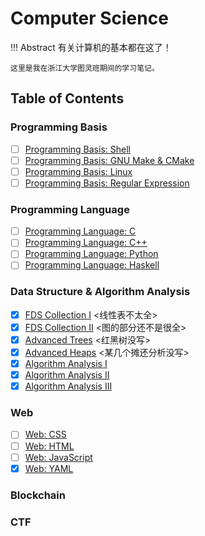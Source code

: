 # Computer Science

!!! Abstract
    有关计算机的基本都在这了！

    这里是我在浙江大学图灵班期间的学习笔记。

## Table of Contents

### Programming Basis

- [ ] [Programming Basis: Shell](./Programming%20Basis/Shell.md)
- [ ] [Programming Basis: GNU Make & CMake](./Programming%20Basis/GNU%20Make.md)
- [ ] [Programming Basis: Linux](./Programming%20Basis/Linux.md)
- [ ] [Programming Basis: Regular Expression](./Programming%20Basis/Regular%20Expression.md)

### Programming Language

- [ ] [Programming Language: C](./Programming%20Language/C/index.md)
- [ ] [Programming Language: C++](Programming%20Language/C++/index.md)
- [ ] [Programming Language: Python](./Programming%20Language/Python/index.md)
- [ ] [Programming Language: Haskell](./Programming%20Language/Haskell/index.md)

### Data Structure & Algorithm Analysis

- [x] [FDS Collection I](./Algorithm/FDS%20I.md) <线性表不太全>
- [x] [FDS Collection II](./Algorithm/FDS%20II.md) <图的部分还不是很全>
- [x] [Advanced Trees](./Algorithm/Lec%201.md) <红黑树没写>
- [x] [Advanced Heaps](./Algorithm/Lec%202.md) <某几个摊还分析没写>
- [x] [Algorithm Analysis I](./Algorithm/Lec%203.md)
- [x] [Algorithm Analysis II](./Algorithm/Lec%204.md)
- [x] [Algorithm Analysis III](./Algorithm/Lec%205.md)

### Web

- [ ] [Web: CSS](./Web/CSS.md)
- [ ] [Web: HTML](./Web/HTML.md)
- [ ] [Web: JavaScript](./Web/Javascript/Javascript.md)
- [x] [Web: YAML](./Web/YAML.md) 

### Blockchain

### CTF


